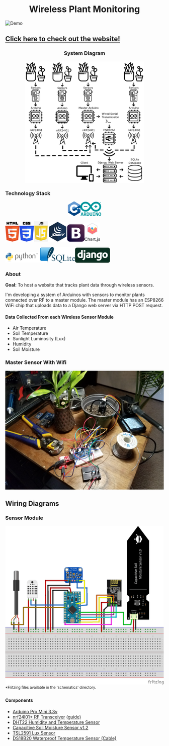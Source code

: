 <h1 align="center" font-weight="bold">Wireless Plant Monitoring</h1>

![Demo](https://github.com/Matthew-Hubbard/Plant_Monitor_Project/blob/master/Pictures/Demo1.gif)

## [Click here to check out the website!](http://matthewhubbard.pythonanywhere.com "Plant Monitor Website")

<h3 align="center">System Diagram</h3>
<p align="center">
<img align="center" src= "https://github.com/Matthew-Hubbard/Plant_Monitor_Project/blob/master/plant_back_end/sensors/static/images/Flow_Diagram.png" height="75%" width="75%">
</p>

### Technology Stack

<p align="center">
<img src= "https://github.com/Matthew-Hubbard/Plant_Monitor_Project/blob/master/plant_back_end/sensors/static/images/stack_logos/C++_logo.svg" height="8%" width="8%"><img src= "https://github.com/Matthew-Hubbard/Plant_Monitor_Project/blob/master/plant_back_end/sensors/static/images/stack_logos/Arduino_logo.svg" height="13%" width="13%">

<img src= "https://github.com/Matthew-Hubbard/Plant_Monitor_Project/blob/master/plant_back_end/sensors/static/images/stack_logos/html_5_logo.svg" height="9%" width="9%"><img src= "https://github.com/Matthew-Hubbard/Plant_Monitor_Project/blob/master/plant_back_end/sensors/static/images/stack_logos/css_3_logo.svg" height="9%" width="9%"><img src= "https://github.com/Matthew-Hubbard/Plant_Monitor_Project/blob/master/plant_back_end/sensors/static/images/stack_logos/javascript_logo.png" height="9%" width="9%"><img src= "https://github.com/Matthew-Hubbard/Plant_Monitor_Project/blob/master/plant_back_end/sensors/static/images/stack_logos/Jquery_logo.png" height="12%" width="12%"><img src= "https://github.com/Matthew-Hubbard/Plant_Monitor_Project/blob/master/plant_back_end/sensors/static/images/stack_logos/Bootstrap_logo.svg" height="11%" width="11%"><img src= "https://github.com/Matthew-Hubbard/Plant_Monitor_Project/blob/master/plant_back_end/sensors/static/images/stack_logos/Chartjs_logo.png" height="10%" width="10%">

<img src= "https://github.com/Matthew-Hubbard/Plant_Monitor_Project/blob/master/plant_back_end/sensors/static/images/stack_logos/python_logo.svg" height="22%" width="22%"><img src= "https://github.com/Matthew-Hubbard/Plant_Monitor_Project/blob/master/plant_back_end/sensors/static/images/stack_logos/SQLite_logo.png" height="22%" width="22%"><img src= "https://github.com/Matthew-Hubbard/Plant_Monitor_Project/blob/master/plant_back_end/sensors/static/images/stack_logos/Django_logo.svg" height="22%" width="22%">
</p>

### About
**Goal:** To host a website that tracks plant data through wireless sensors.

I'm developing a system of Arduinos with sensors to monitor plants connected over RF to a master module. The master module has an ESP8266 WiFi chip that uploads data to a Django web server via HTTP POST request.

#### Data Collected From each Wireless Sensor Module
- Air Temperature
- Soil Temperature
- Sunlight Luminosity (Lux)
- Humidity
- Soil Moisture

### Master Sensor With Wifi
![Master Sensor With Wifi](https://github.com/Matthew-Hubbard/Plant_Monitor_Project/blob/master/plant_back_end/sensors/static/images/master_prototype_1.jpg)

## Wiring Diagrams
### Sensor Module
![Fritzing Breadboard Wiring Diagram](https://github.com/Matthew-Hubbard/Plant_Monitor_Project/blob/master/schematics/Plant_Monitoring_Project_v1.0_bb.png)
<sup>\*Fritzing files available in the 'schematics' directory.</sup>
#### Components
- [Arduino Pro Mini 3.3v](https://www.sparkfun.com/products/11114)
- [nrf24l01+ RF Transceiver](https://www.sparkfun.com/datasheets/Components/SMD/nRF24L01Pluss_Preliminary_Product_Specification_v1_0.pdf) [(guide)](https://medium.com/@benjamindavidfraser/arduino-nrf24l01-communications-947e1acb33fb)
- [DHT22 Humidity and Temperature Sensor](https://www.adafruit.com/product/385)
- [Capacitive Soil Moisture Sensor v1.2](https://www.dfrobot.com/product-1385.html)
- [TSL2591 Lux Sensor](https://learn.adafruit.com/adafruit-tsl2591)
- [DS18B20 Waterproof Temperature Sensor (Cable)](https://www.adafruit.com/product/381)


